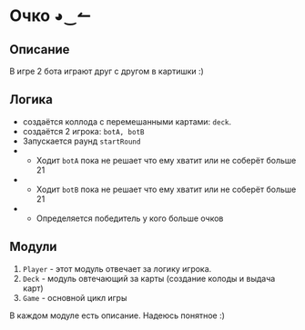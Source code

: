 # Очко ◕‿↼

## Описание

В игре 2 бота играют друг с другом в картишки :)

## Логика

- создаётся коллода с перемешанными картами: `deck`.
- создаётся 2 игрока: `botA, botB`
- Запускается раунд `startRound`
- - Ходит `botA` пока не решает что ему хватит или не соберёт больше 21
- - Ходит `botB` пока не решает что ему хватит или не соберёт больше 21
- - Определяется победитель у кого больше очков

## Модули

1. `Player` - этот модуль отвечает за логику игрока.
2. `Deck` - модуль овтечающий за карты (создание колоды и выдача карт)
3. `Game` - основной цикл игры

В каждом модуле есть описание. Надеюсь понятное :)

